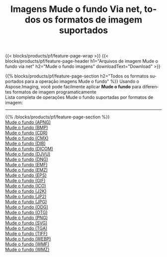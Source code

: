 ﻿---
title: Imagens Mude o fundo Via net, todos os formatos de imagem suportados 
weight: 3920
url: /pt/net/change-background 
lang: pt
langdirlevel: 2
locales: zh-hans,ja,it,ru,de,es,fr,nl,id,lt,pl,pt,vi,tr,ko,zh-hant,ar,hi,th,sv,cs,uk,he
description: Usando Aspose.Imaging, você pode facilmente imagens Mude o fundo Via net
---

{{< blocks/products/pf/feature-page-wrap >}}
{{< blocks/products/pf/feature-page-header h1="Arquivos de imagem Mude o fundo via net" h2="Mude o fundo imagens" downloadText="Download" >}}


{{% blocks/products/pf/feature-page-section  h2="Todos os formatos suportados para a operação imagens Mude o fundo" %}}
Usando o Aspose.Imaging, você pode facilmente aplicar **Mude o fundo** para diferentes formatos de imagem programaticamente
<br/>
Lista completa de operações Mude o fundo suportadas por formatos de imagem:
<hr/>
{{% /blocks/products/pf/feature-page-section %}}
<div class="container-fluid productfamilypage bg-gray">
    <div class="convertypes bg-gray agp-content section">
        <div class="container">
		<div class="row other-converters">
		    <div class='col-md-2 other-converter remove-lp remove-rp'><a href="/imaging/pt/net/change-background/apng" >Mude o fundo (APNG)</a></div><div class='col-md-2 other-converter remove-lp remove-rp'><a href="/imaging/pt/net/change-background/bmp" >Mude o fundo (BMP)</a></div><div class='col-md-2 other-converter remove-lp remove-rp'><a href="/imaging/pt/net/change-background/cdr" >Mude o fundo (CDR)</a></div><div class='col-md-2 other-converter remove-lp remove-rp'><a href="/imaging/pt/net/change-background/cmx" >Mude o fundo (CMX)</a></div><div class='col-md-2 other-converter remove-lp remove-rp'><a href="/imaging/pt/net/change-background/dib" >Mude o fundo (DIB)</a></div><div class='col-md-2 other-converter remove-lp remove-rp'><a href="/imaging/pt/net/change-background/dicom" >Mude o fundo (DICOM)</a></div><div class='col-md-2 other-converter remove-lp remove-rp'><a href="/imaging/pt/net/change-background/djvu" >Mude o fundo (DJVU)</a></div><div class='col-md-2 other-converter remove-lp remove-rp'><a href="/imaging/pt/net/change-background/dng" >Mude o fundo (DNG)</a></div><div class='col-md-2 other-converter remove-lp remove-rp'><a href="/imaging/pt/net/change-background/emf" >Mude o fundo (EMF)</a></div><div class='col-md-2 other-converter remove-lp remove-rp'><a href="/imaging/pt/net/change-background/emz" >Mude o fundo (EMZ)</a></div><div class='col-md-2 other-converter remove-lp remove-rp'><a href="/imaging/pt/net/change-background/eps" >Mude o fundo (EPS)</a></div><div class='col-md-2 other-converter remove-lp remove-rp'><a href="/imaging/pt/net/change-background/gif" >Mude o fundo (GIF)</a></div><div class='col-md-2 other-converter remove-lp remove-rp'><a href="/imaging/pt/net/change-background/ico" >Mude o fundo (ICO)</a></div><div class='col-md-2 other-converter remove-lp remove-rp'><a href="/imaging/pt/net/change-background/j2k" >Mude o fundo (J2K)</a></div><div class='col-md-2 other-converter remove-lp remove-rp'><a href="/imaging/pt/net/change-background/jp2" >Mude o fundo (JP2)</a></div><div class='col-md-2 other-converter remove-lp remove-rp'><a href="/imaging/pt/net/change-background/jpg" >Mude o fundo (JPG)</a></div><div class='col-md-2 other-converter remove-lp remove-rp'><a href="/imaging/pt/net/change-background/odg" >Mude o fundo (ODG)</a></div><div class='col-md-2 other-converter remove-lp remove-rp'><a href="/imaging/pt/net/change-background/otg" >Mude o fundo (OTG)</a></div><div class='col-md-2 other-converter remove-lp remove-rp'><a href="/imaging/pt/net/change-background/png" >Mude o fundo (PNG)</a></div><div class='col-md-2 other-converter remove-lp remove-rp'><a href="/imaging/pt/net/change-background/svg" >Mude o fundo (SVG)</a></div><div class='col-md-2 other-converter remove-lp remove-rp'><a href="/imaging/pt/net/change-background/tga" >Mude o fundo (TGA)</a></div><div class='col-md-2 other-converter remove-lp remove-rp'><a href="/imaging/pt/net/change-background/tiff" >Mude o fundo (TIFF)</a></div><div class='col-md-2 other-converter remove-lp remove-rp'><a href="/imaging/pt/net/change-background/webp" >Mude o fundo (WEBP)</a></div><div class='col-md-2 other-converter remove-lp remove-rp'><a href="/imaging/pt/net/change-background/wmf" >Mude o fundo (WMF)</a></div><div class='col-md-2 other-converter remove-lp remove-rp'><a href="/imaging/pt/net/change-background/wmz" >Mude o fundo (WMZ)</a></div>
                </div>
        </div>
    </div>
</div>
<br/>
